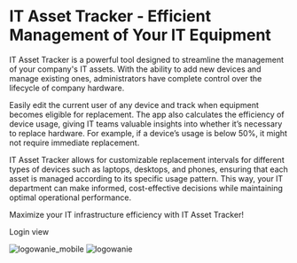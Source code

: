 <h1>IT Asset Tracker - Efficient Management of Your IT Equipment</h1>

IT Asset Tracker is a powerful tool designed to streamline the management of your company's IT assets. 
With the ability to add new devices and manage existing ones, administrators have complete control over the lifecycle of company hardware. 

Easily edit the current user of any device and track when equipment becomes eligible for replacement.
The app also calculates the efficiency of device usage, giving IT teams valuable insights into whether it’s necessary to replace hardware. 
For example, if a device’s usage is below 50%, it might not require immediate replacement.

IT Asset Tracker allows for customizable replacement intervals for different types of devices
 such as laptops, desktops, and phones, ensuring that each asset is managed according to its specific usage pattern. 
This way, your IT department can make informed, cost-effective decisions while maintaining optimal operational performance.

Maximize your IT infrastructure efficiency with IT Asset Tracker!


Login view

![logowanie_mobile](https://github.com/user-attachments/assets/17d1a541-0432-4489-86a9-0a34646c7428)
![logowanie](https://github.com/user-attachments/assets/c86ddff3-7dff-4698-9b8b-2a52e4b989b3)
